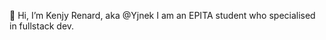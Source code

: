 👋 Hi, I’m Kenjy Renard, aka @Yjnek
I am an EPITA student who specialised in fullstack dev.


<!---
Yjnek/Yjnek is a ✨ special ✨ repository because its `README.md` (this file) appears on your GitHub profile.
You can click the Preview link to take a look at your changes.
--->
